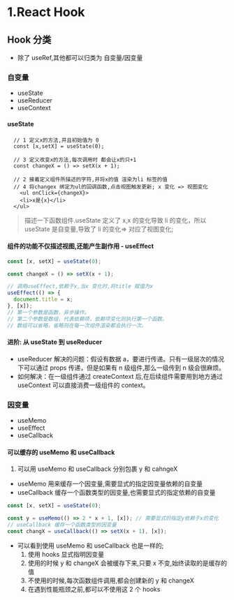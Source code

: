 # 1.React Hook

## Hook 分类

- 除了 useRef,其他都可以归类为 自变量/因变量

### 自变量

- useState
- useReducer
- useContext

#### useState

```JS
  // 1 定义x的方法,并且初始值为 0
  const [x,setX] = useState(0);

  // 3 定义改变x的方法,每次调用时 都会让x的只+1
  const changeX = () => setX(x + 1);

  // 2 接着定义组件所描述的字符,并将x的值 渲染为li 标签的值
  // 4 将changex 绑定为ul的回调函数,点击视图触发更新; x 变化 => 视图变化
	<ul onClick={changeX}>
    <li>x是{x}</li>
  </ul>
```

> 描述一下函数组件.useState 定义了 x,x 的变化导致 li 的变化，所以 useState 是自变量,导致了 li 的变化=> 对应了视图变化;

#### 组件的功能不仅描述视图,还能产生副作用 - useEffect

```js
const [x, setX] = useState(0);

const changeX = () => setX(x + 1);

// 调用useEffect,依赖于x,当x 变化时,将title 赋值为x
useEffect(() => {
  document.title = x;
}, [x]);
// 第一个参数是函数，异步操作。
// 第二个参数是数组，代表依赖项，依赖项变化则执行第一个函数。
// 数组可以省略，省略则在每一次组件渲染都会执行一次。
```

#### 进阶: 从 useState 到 useReducer

- useReducer 解决的问题：假设有数据 a，要进行传递。只有一级层次的情况下可以通过 props 传递，但是如果有 n 级组件,那么一级传到 n 级会很麻烦。
- 如何解决：在一级组件通过 createContext 后,在后续组件需要用到地方通过 useContext 可以直接消费一级组件的 context。

### 因变量

- useMemo
- useEffect
- useCallback

#### 可以缓存的 useMemo 和 useCallback

1. 可以用 useMemo 和 useCallback 分别包裹 y 和 cahngeX

- useMemo 用来缓存一个因变量,需要显式的指定因变量依赖的自变量
- useCallback 缓存一个函数类型的因变量,也需要显式的指定依赖的自变量

```js
const [x, setX] = useState(0);

const y = useMemo(() => 2 * x + 1, [x]); // 需要显式的指定y依赖于x的变化
// useCallback 缓存一个函数类型的因变量
const changX = useCallback(() => setX(x + 1), [x]);
```

- 可以看到使用 useMemo 和 useCallback 也是一样的;
  1. 使用 hooks 显式指明因变量
  2. 使用的时候 y 和 changeX 会被缓存下来,只要 x 不变,始终读取的是缓存的值
  3. 不使用的时候,每次函数组件调用,都会创建新的 y 和 changeX
  4. 在遇到性能瓶颈之前,都可以不使用这 2 个 hooks
